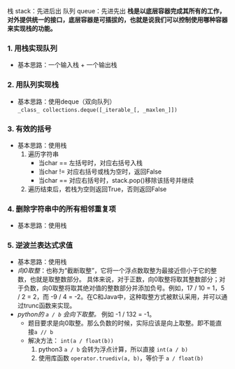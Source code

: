 栈 stack：先进后出
队列 queue：先进先出
**栈是以底层容器完成其所有的工作，对外提供统一的接口，底层容器是可插拔的，也就是说我们可以控制使用哪种容器来实现栈的功能。**

### 1. 用栈实现队列
- 基本思路：一个输入栈 + 一个输出栈

### 2. 用队列实现栈
- 基本思路：使用deque（双向队列）`_class_ collections.deque([_iterable_[, _maxlen_]])`

### 3. 有效的括号
- 基本思路：使用栈
	1. 遍历字符串
		- 当char == 左括号时，对应右括号入栈
		- 当char != 对应右括号或栈为空时，返回False
		- 当char == 对应右括号时，stack.pop()移除该括号并继续
	2. 遍历结束后，若栈为空则返回True，否则返回False

### 4. 删除字符串中的所有相邻重复项
- 基本思路：使用栈

### 5. 逆波兰表达式求值
- 基本思路：使用栈
- *向0取整*：也称为“截断取整”，它将一个浮点数取整为最接近但小于它的整数，也就是取整数部分。
  具体来说，对于正数，向0取整将取其整数部分；对于负数，向0取整将取其绝对值的整数部分并添加负号。例如，17 / 10 = 1，5 / 2 = 2，而 -9 / 4 = -2。在C和Java中，这种取整方式被默认采用，并可以通过trunc函数来实现。
- *python的 `a / b` 会向下取整。* 例如 -1 / 132 = -1。  
	- 题目要求是向0取整。那么负数的时候，实际应该是向上取整。即不能直接`a // b`
	- 解决方法：  `int(a / float(b))`
		1. python3 `a / b` 会转为浮点计算，所以直接 `int(a / b)`
		2. 使用库函数 `operator.truediv(a, b)`，等价于 `a / float(b)`
